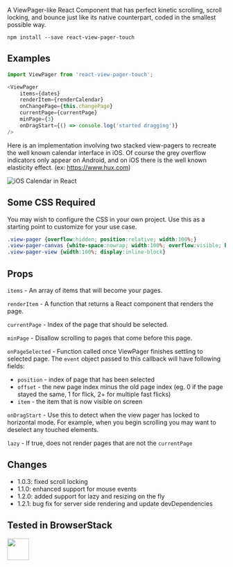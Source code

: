 A ViewPager-like React Component that has perfect kinetic scrolling, scroll locking, and bounce just like its native counterpart, coded in the smallest possible way.

`npm install --save react-view-pager-touch`

## Examples

```javascript
import ViewPager from 'react-view-pager-touch';

<ViewPager
    items={dates}
    renderItem={renderCalendar}
    onChangePage={this.changePage}
    currentPage={currentPage}
    minPage={3}
    onDragStart={() => console.log('started dragging')}
/>
```

Here is an implementation involving two stacked view-pagers to recreate the well known calendar interface in iOS. Of course the grey overflow indicators only appear on Android, and on iOS there is the well known elasticity effect. (ex: https://www.hux.com)


![iOS Calendar in React](https://media.giphy.com/media/3eTPYYpf6i9Rx94nkU/giphy.gif)


## Some CSS Required
You may wish to configure the CSS in your own project. Use this as a starting point to customize for your use case.

```css
.view-pager {overflow:hidden; position:relative; width:100%;}
.view-pager-canvas {white-space:nowrap; width:100%; overflow:visible; backface-visibility:hidden; transform-style:flat;}
.view-pager-view {width:100%; display:inline-block}
```

## Props

`items` - An array of items that will become your pages.

`renderItem` - A function that returns a React component that renders the page.

`currentPage` - Index of the page that should be selected.

`minPage` - Disallow scrolling to pages that come before this page.

`onPageSelected` - Function called once ViewPager finishes settling to selected page. The `event` object passed to this callback will have following fields:

* `position` - index of page that has been selected
* `offset` - the new page index minus the old page index (eg. 0 if the page stayed the same, 1 for flick, 2+ for multiple fast flicks)
* `item` - the item that is now visible on screen

`onDragStart` - Use this to detect when the view pager has locked to horizontal mode. For example, when you begin scrolling you may want to deselect any touched elements.

`lazy` - If true, does not render pages that are not the `currentPage`

## Changes
- 1.0.3: fixed scroll locking
- 1.1.0: enhanced support for mouse events
- 1.2.0: added support for lazy and resizing on the fly
- 1.2.1: bug fix for server side rendering and update devDependencies 

## Tested in BrowserStack
<a href="https://www.browserstack.com/" target="_blank">
    <img src="https://cdn.hux.com/readme-images/browserstack.png" height="50"/>
</a>
